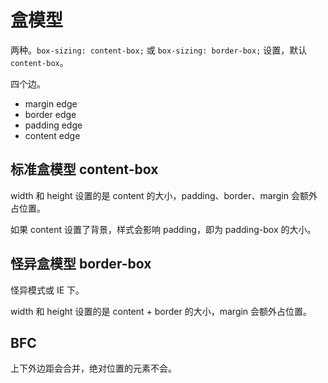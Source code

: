 # 盒模型

两种。`box-sizing: content-box;` 或 `box-sizing: border-box;` 设置，默认 `content-box`。

四个边。

- margin edge
- border edge
- padding edge
- content edge

## 标准盒模型 content-box

width 和 height 设置的是 content 的大小，padding、border、margin 会额外占位置。

如果 content 设置了背景，样式会影响 padding，即为 padding-box 的大小。

## 怪异盒模型 border-box

怪异模式或 IE 下。

width 和 height 设置的是 content + border 的大小，margin 会额外占位置。

## BFC

上下外边距会合并，绝对位置的元素不会。